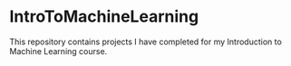 # IntroToMachineLearning
This repository contains projects I have completed for my Introduction to Machine Learning course.
